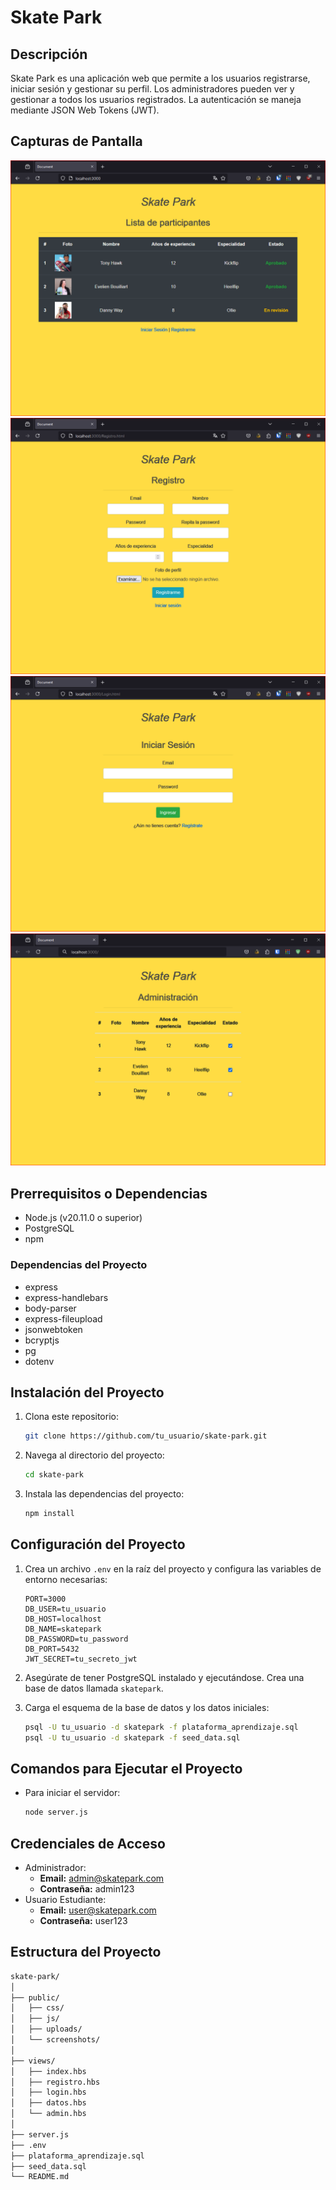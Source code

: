 # Skate Park

## Descripción
Skate Park es una aplicación web que permite a los usuarios registrarse, iniciar sesión y gestionar su perfil. Los administradores pueden ver y gestionar a todos los usuarios registrados. La autenticación se maneja mediante JSON Web Tokens (JWT).

## Capturas de Pantalla
![Página de Inicio](./screenshots/home.png)
![Página de Registro](./screenshots/register.png)
![Página de Inicio de Sesión](./screenshots/login.png)
![Página de Administración](./screenshots/admin.png)

## Prerrequisitos o Dependencias
- Node.js (v20.11.0 o superior)
- PostgreSQL
- npm

### Dependencias del Proyecto
- express
- express-handlebars
- body-parser
- express-fileupload
- jsonwebtoken
- bcryptjs
- pg
- dotenv

## Instalación del Proyecto
1. Clona este repositorio:
    ```bash
    git clone https://github.com/tu_usuario/skate-park.git
    ```

2. Navega al directorio del proyecto:
    ```bash
    cd skate-park
    ```

3. Instala las dependencias del proyecto:
    ```bash
    npm install
    ```

## Configuración del Proyecto
1. Crea un archivo `.env` en la raíz del proyecto y configura las variables de entorno necesarias:
    ```env
    PORT=3000
    DB_USER=tu_usuario
    DB_HOST=localhost
    DB_NAME=skatepark
    DB_PASSWORD=tu_password
    DB_PORT=5432
    JWT_SECRET=tu_secreto_jwt
    ```

2. Asegúrate de tener PostgreSQL instalado y ejecutándose. Crea una base de datos llamada `skatepark`.

3. Carga el esquema de la base de datos y los datos iniciales:
    ```bash
    psql -U tu_usuario -d skatepark -f plataforma_aprendizaje.sql
    psql -U tu_usuario -d skatepark -f seed_data.sql
    ```

## Comandos para Ejecutar el Proyecto
- Para iniciar el servidor:
    ```bash
    node server.js
    ```

## Credenciales de Acceso
- Administrador:
    - **Email:** admin@skatepark.com
    - **Contraseña:** admin123
- Usuario Estudiante:
    - **Email:** user@skatepark.com
    - **Contraseña:** user123

## Estructura del Proyecto
```bash
skate-park/
│
├── public/
│   ├── css/
│   ├── js/
│   ├── uploads/
│   └── screenshots/
│
├── views/
│   ├── index.hbs
│   ├── registro.hbs
│   ├── login.hbs
│   ├── datos.hbs
│   └── admin.hbs
│
├── server.js
├── .env
├── plataforma_aprendizaje.sql
├── seed_data.sql
└── README.md
